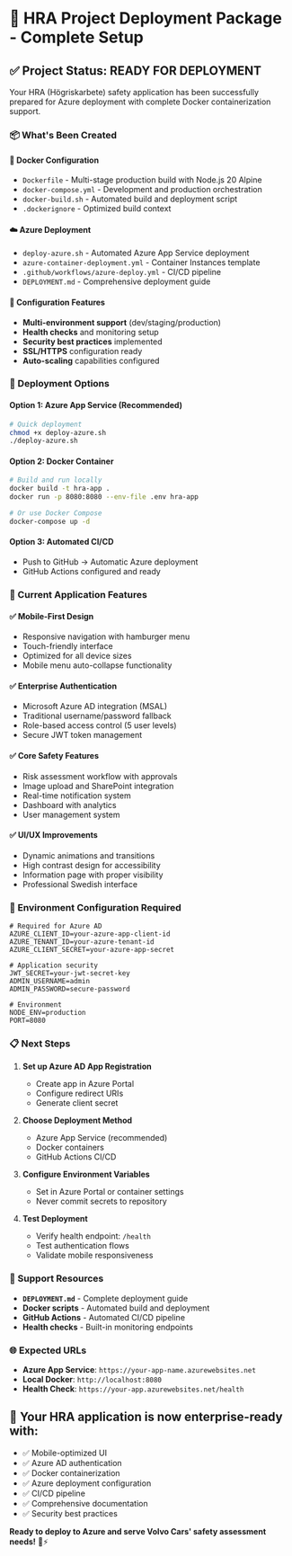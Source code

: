 # 🎯 HRA Project Deployment Package - Complete Setup

## ✅ Project Status: READY FOR DEPLOYMENT

Your HRA (Högriskarbete) safety application has been successfully prepared for Azure deployment with complete Docker containerization support.

### 📦 What's Been Created

#### 🐳 **Docker Configuration**
- `Dockerfile` - Multi-stage production build with Node.js 20 Alpine
- `docker-compose.yml` - Development and production orchestration
- `docker-build.sh` - Automated build and deployment script
- `.dockerignore` - Optimized build context

#### ☁️ **Azure Deployment**
- `deploy-azure.sh` - Automated Azure App Service deployment
- `azure-container-deployment.yml` - Container Instances template
- `.github/workflows/azure-deploy.yml` - CI/CD pipeline
- `DEPLOYMENT.md` - Comprehensive deployment guide

#### 🔧 **Configuration Features**
- **Multi-environment support** (dev/staging/production)
- **Health checks** and monitoring setup
- **Security best practices** implemented
- **SSL/HTTPS** configuration ready
- **Auto-scaling** capabilities configured

### 🚀 Deployment Options

#### **Option 1: Azure App Service (Recommended)**
```bash
# Quick deployment
chmod +x deploy-azure.sh
./deploy-azure.sh
```

#### **Option 2: Docker Container**
```bash
# Build and run locally
docker build -t hra-app .
docker run -p 8080:8080 --env-file .env hra-app

# Or use Docker Compose
docker-compose up -d
```

#### **Option 3: Automated CI/CD**
- Push to GitHub → Automatic Azure deployment
- GitHub Actions configured and ready

### 🎯 Current Application Features

#### ✅ **Mobile-First Design**
- Responsive navigation with hamburger menu
- Touch-friendly interface
- Optimized for all device sizes
- Mobile menu auto-collapse functionality

#### ✅ **Enterprise Authentication**
- Microsoft Azure AD integration (MSAL)
- Traditional username/password fallback
- Role-based access control (5 user levels)
- Secure JWT token management

#### ✅ **Core Safety Features**
- Risk assessment workflow with approvals
- Image upload and SharePoint integration
- Real-time notification system
- Dashboard with analytics
- User management system

#### ✅ **UI/UX Improvements**
- Dynamic animations and transitions
- High contrast design for accessibility
- Information page with proper visibility
- Professional Swedish interface

### 🔐 Environment Configuration Required

```env
# Required for Azure AD
AZURE_CLIENT_ID=your-azure-app-client-id
AZURE_TENANT_ID=your-azure-tenant-id
AZURE_CLIENT_SECRET=your-azure-app-secret

# Application security
JWT_SECRET=your-jwt-secret-key
ADMIN_USERNAME=admin
ADMIN_PASSWORD=secure-password

# Environment
NODE_ENV=production
PORT=8080
```

### 📋 Next Steps

1. **Set up Azure AD App Registration**
   - Create app in Azure Portal
   - Configure redirect URIs
   - Generate client secret

2. **Choose Deployment Method**
   - Azure App Service (recommended)
   - Docker containers
   - GitHub Actions CI/CD

3. **Configure Environment Variables**
   - Set in Azure Portal or container settings
   - Never commit secrets to repository

4. **Test Deployment**
   - Verify health endpoint: `/health`
   - Test authentication flows
   - Validate mobile responsiveness

### 🛟 Support Resources

- **`DEPLOYMENT.md`** - Complete deployment guide
- **Docker scripts** - Automated build and deployment
- **GitHub Actions** - Automated CI/CD pipeline
- **Health checks** - Built-in monitoring endpoints

### 🌐 Expected URLs

- **Azure App Service**: `https://your-app-name.azurewebsites.net`
- **Local Docker**: `http://localhost:8080`
- **Health Check**: `https://your-app.azurewebsites.net/health`

## 🎉 Your HRA application is now enterprise-ready with:
- ✅ Mobile-optimized UI
- ✅ Azure AD authentication
- ✅ Docker containerization
- ✅ Azure deployment configuration
- ✅ CI/CD pipeline
- ✅ Comprehensive documentation
- ✅ Security best practices

**Ready to deploy to Azure and serve Volvo Cars' safety assessment needs!** 🚗⚡